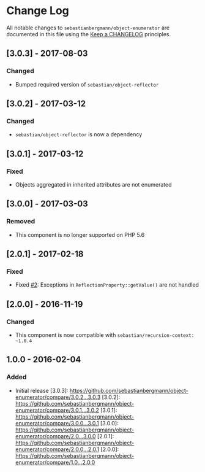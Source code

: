 # Change Log
All notable changes to `sebastianbergmann/object-enumerator` are documented in this file using the [Keep a CHANGELOG](http://keepachangelog.com/) principles.
## [3.0.3] - 2017-08-03
### Changed
* Bumped required version of `sebastian/object-reflector`
## [3.0.2] - 2017-03-12
### Changed
* `sebastian/object-reflector` is now a dependency
## [3.0.1] - 2017-03-12
### Fixed
* Objects aggregated in inherited attributes are not enumerated
## [3.0.0] - 2017-03-03
### Removed
* This component is no longer supported on PHP 5.6
## [2.0.1] - 2017-02-18
### Fixed
* Fixed [#2](https://github.com/sebastianbergmann/phpunit/pull/2): Exceptions in `ReflectionProperty::getValue()` are not handled
## [2.0.0] - 2016-11-19
### Changed
* This component is now compatible with `sebastian/recursion-context: ~1.0.4`
## 1.0.0 - 2016-02-04
### Added
* Initial release
[3.0.3]: https://github.com/sebastianbergmann/object-enumerator/compare/3.0.2...3.0.3
[3.0.2]: https://github.com/sebastianbergmann/object-enumerator/compare/3.0.1...3.0.2
[3.0.1]: https://github.com/sebastianbergmann/object-enumerator/compare/3.0.0...3.0.1
[3.0.0]: https://github.com/sebastianbergmann/object-enumerator/compare/2.0...3.0.0
[2.0.1]: https://github.com/sebastianbergmann/object-enumerator/compare/2.0.0...2.0.1
[2.0.0]: https://github.com/sebastianbergmann/object-enumerator/compare/1.0...2.0.0
